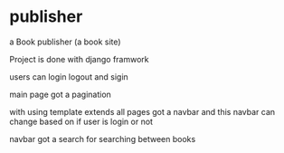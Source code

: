 # publisher
a Book publisher (a book site)

Project is done with django framwork

users can login logout and sigin

main page got a pagination 


with using template extends all pages got a navbar and this navbar can change based on if user is login or not

navbar got a search for searching between books 

